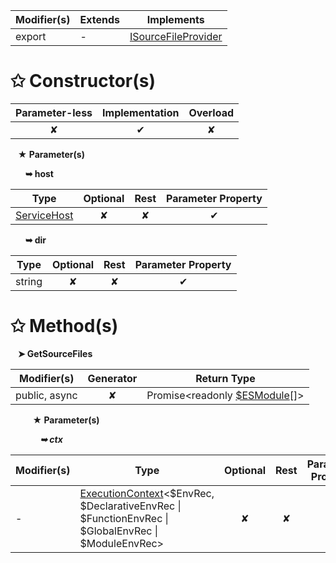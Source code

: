 | Modifier(s)                            | Extends                      | Implements                                    |
|----------------------------------------|------------------------------|-----------------------------------------------|
| export | - | [ISourceFileProvider](/aot/vm/variable/agent/isourcefileprovider.md) |

# &#10025; Constructor(s)

| Parameter-less                         | Implementation                          | Overload                          |
|:--------------------------------------:|:---------------------------------------:|:---------------------------------:|
| ✘ | ✔ | ✘ |

&nbsp;&nbsp; **&#9733; Parameter(s)**

&nbsp;&nbsp;&nbsp;&nbsp;&nbsp; **&#10149; host**

| Type                        | Optional                           | Rest                          | Parameter Property                          |
|-----------------------------|:----------------------------------:|:-----------------------------:|:-------------------------------------------:|
| [ServiceHost](/aot/class/service-host/servicehost.md) | ✘  | ✘ | ✔ |

&nbsp;&nbsp;&nbsp;&nbsp;&nbsp; **&#10149; dir**

| Type                        | Optional                           | Rest                          | Parameter Property                          |
|-----------------------------|:----------------------------------:|:-----------------------------:|:-------------------------------------------:|
| string | ✘  | ✘ | ✔ |

# &#10025; Method(s)

&nbsp;&nbsp; **&#10148; GetSourceFiles**

| Modifier(s)                              | Generator                          | Return Type                       |
|------------------------------------------|:----------------------------------:|-----------------------------------|
| public, async | ✘ | Promise&lt;readonly [$ESModule](/aot/vm/ast/class/modules/usdesmodule.md)[]&gt; |

&nbsp;&nbsp;&nbsp;&nbsp;&nbsp;&nbsp;&nbsp;&nbsp; **&#9733; Parameter(s)**

&nbsp;&nbsp;&nbsp;&nbsp;&nbsp;&nbsp;&nbsp;&nbsp;&nbsp;&nbsp;&nbsp; _**&#10149; ctx**_

| Modifier(s)                              | Type                        | Optional                           | Rest                          | Parameter Property                          |
|------------------------------------------|-----------------------------|:----------------------------------:|:-----------------------------:|:-------------------------------------------:|
| - | [ExecutionContext](/aot/vm/class/realm/executioncontext.md)&lt;$EnvRec, $DeclarativeEnvRec &#124; $FunctionEnvRec &#124; $GlobalEnvRec &#124; $ModuleEnvRec&gt; | ✘  | ✘ | ✘ |